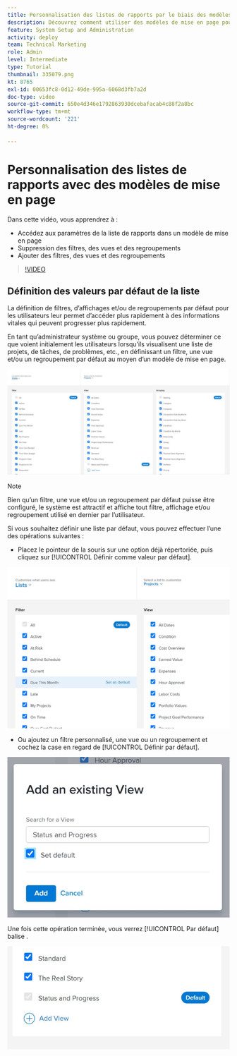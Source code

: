 ```yaml
---
title: Personnalisation des listes de rapports par le biais des modèles de mise en page
description: Découvrez comment utiliser des modèles de mise en page pour ajouter et supprimer des filtres, des vues et des groupes des listes de rapports.
feature: System Setup and Administration
activity: deploy
team: Technical Marketing
role: Admin
level: Intermediate
type: Tutorial
thumbnail: 335079.png
kt: 8765
exl-id: 00653fc8-0d12-49de-995a-6068d3fb7a2d
doc-type: video
source-git-commit: 650e4d346e1792863930dcebafacab4c88f2a8bc
workflow-type: tm+mt
source-wordcount: '221'
ht-degree: 0%

---
```


# Personnalisation des listes de rapports avec des modèles de mise en page

Dans cette vidéo, vous apprendrez à :

* Accédez aux paramètres de la liste de rapports dans un modèle de mise en page
* Suppression des filtres, des vues et des regroupements
* Ajouter des filtres, des vues et des regroupements

>[!VIDEO](https://video.tv.adobe.com/v/335079/?quality=12&learn=on)

## Définition des valeurs par défaut de la liste

La définition de filtres, d’affichages et/ou de regroupements par défaut pour les utilisateurs leur permet d’accéder plus rapidement à des informations vitales qui peuvent progresser plus rapidement.

En tant qu’administrateur système ou groupe, vous pouvez déterminer ce que voient initialement les utilisateurs lorsqu’ils visualisent une liste de projets, de tâches, de problèmes, etc., en définissant un filtre, une vue et/ou un regroupement par défaut au moyen d’un modèle de mise en page.

![Modèle de mise en page [!UICONTROL Listes] window](assets/admin-fund-layout-template-default-lists-1-1.JPG)

>[!NOTE]
>
>Bien qu’un filtre, une vue et/ou un regroupement par défaut puisse être configuré, le système est attractif et affiche tout filtre, affichage et/ou regroupement utilisé en dernier par l’utilisateur.


Si vous souhaitez définir une liste par défaut, vous pouvez effectuer l’une des opérations suivantes :

* Placez le pointeur de la souris sur une option déjà répertoriée, puis cliquez sur [!UICONTROL Définir comme valeur par défaut].

![Modèle de mise en page [!UICONTROL Listes] fenêtre avec [!UICONTROL Définir comme valeur par défaut] visible](assets/admin-fund-layout-template-default-lists-1-2.JPG)

* Ou ajoutez un filtre personnalisé, une vue ou un regroupement et cochez la case en regard de [!UICONTROL Définir par défaut].

![[!UICONTROL Ajouter une vue existante] window](assets/admin-fund-layout-template-default-lists-1-3.JPG)

Une fois cette opération terminée, vous verrez [!UICONTROL Par défaut] balise .

![[!UICONTROL Par défaut] balise en regard de l’option de liste](assets/admin-fund-layout-template-default-lists-1-4.JPG)
